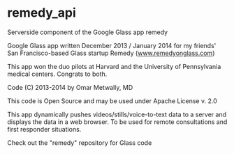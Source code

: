 remedy_api
==========

Serverside component of the Google Glass app
remedy

Google Glass app written December 2013 / January 2014 for 
my friends' San Francisco-based Glass startup Remedy
(www.remedyonglass.com)

This app won the duo pilots at Harvard and the 
University of Pennsylvania medical centers. Congrats to both.

Code (C) 2013-2014 by Omar Metwally, MD

This code is Open Source and may be used under 
Apache License v. 2.0

This app dynamically pushes videos/stills/voice-to-text data 
to a server and displays the data in a web browser. To be used 
for remote consultations and first responder situations.

Check out the "remedy" repository for Glass code
